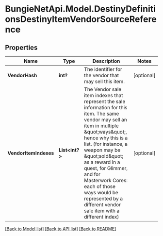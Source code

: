 # BungieNetApi.Model.DestinyDefinitionsDestinyItemVendorSourceReference
## Properties

Name | Type | Description | Notes
------------ | ------------- | ------------- | -------------
**VendorHash** | **int?** | The identifier for the vendor that may sell this item. | [optional] 
**VendorItemIndexes** | **List<int?>** | The Vendor sale item indexes that represent the sale information for this item. The same vendor may sell an item in multiple \&quot;ways\&quot;, hence why this is a list. (for instance, a weapon may be \&quot;sold\&quot; as a reward in a quest, for Glimmer, and for Masterwork Cores: each of those ways would be represented by a different vendor sale item with a different index) | [optional] 

[[Back to Model list]](../README.md#documentation-for-models) [[Back to API list]](../README.md#documentation-for-api-endpoints) [[Back to README]](../README.md)

